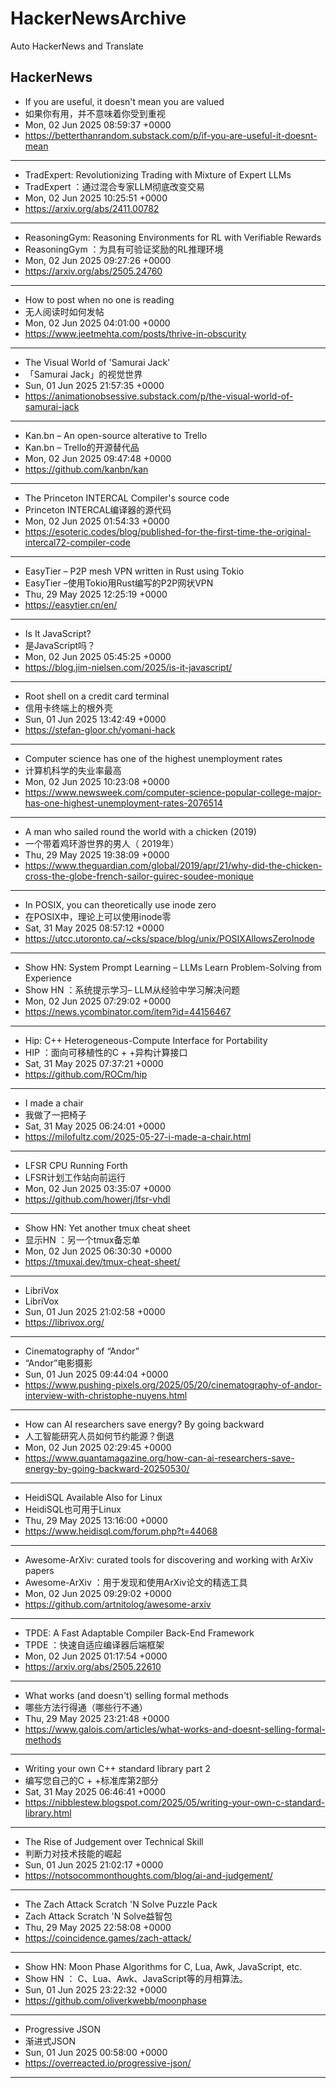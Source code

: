 # HackerNewsArchive
Auto HackerNews and Translate

## HackerNews
* If you are useful, it doesn't mean you are valued
* 如果你有用，并不意味着你受到重视
* Mon, 02 Jun 2025 08:59:37 +0000
* https://betterthanrandom.substack.com/p/if-you-are-useful-it-doesnt-mean
----
* TradExpert: Revolutionizing Trading with Mixture of Expert LLMs
* TradExpert ：通过混合专家LLM彻底改变交易
* Mon, 02 Jun 2025 10:25:51 +0000
* https://arxiv.org/abs/2411.00782
----
* ReasoningGym: Reasoning Environments for RL with Verifiable Rewards
* ReasoningGym ：为具有可验证奖励的RL推理环境
* Mon, 02 Jun 2025 09:27:26 +0000
* https://arxiv.org/abs/2505.24760
----
* How to post when no one is reading
* 无人阅读时如何发帖
* Mon, 02 Jun 2025 04:01:00 +0000
* https://www.jeetmehta.com/posts/thrive-in-obscurity
----
* The Visual World of 'Samurai Jack'
* 「Samurai Jack」的视觉世界
* Sun, 01 Jun 2025 21:57:35 +0000
* https://animationobsessive.substack.com/p/the-visual-world-of-samurai-jack
----
* Kan.bn – An open-source alterative to Trello
* Kan.bn – Trello的开源替代品
* Mon, 02 Jun 2025 09:47:48 +0000
* https://github.com/kanbn/kan
----
* The Princeton INTERCAL Compiler's source code
* Princeton INTERCAL编译器的源代码
* Mon, 02 Jun 2025 01:54:33 +0000
* https://esoteric.codes/blog/published-for-the-first-time-the-original-intercal72-compiler-code
----
* EasyTier – P2P mesh VPN written in Rust using Tokio
* EasyTier –使用Tokio用Rust编写的P2P网状VPN
* Thu, 29 May 2025 12:25:19 +0000
* https://easytier.cn/en/
----
* Is It JavaScript?
* 是JavaScript吗？
* Mon, 02 Jun 2025 05:45:25 +0000
* https://blog.jim-nielsen.com/2025/is-it-javascript/
----
* Root shell on a credit card terminal
* 信用卡终端上的根外壳
* Sun, 01 Jun 2025 13:42:49 +0000
* https://stefan-gloor.ch/yomani-hack
----
* Computer science has one of the highest unemployment rates
* 计算机科学的失业率最高
* Mon, 02 Jun 2025 10:23:08 +0000
* https://www.newsweek.com/computer-science-popular-college-major-has-one-highest-unemployment-rates-2076514
----
* A man who sailed round the world with a chicken (2019)
* 一个带着鸡环游世界的男人（ 2019年）
* Thu, 29 May 2025 19:38:09 +0000
* https://www.theguardian.com/global/2019/apr/21/why-did-the-chicken-cross-the-globe-french-sailor-guirec-soudee-monique
----
* In POSIX, you can theoretically use inode zero
* 在POSIX中，理论上可以使用inode零
* Sat, 31 May 2025 08:57:12 +0000
* https://utcc.utoronto.ca/~cks/space/blog/unix/POSIXAllowsZeroInode
----
* Show HN: System Prompt Learning – LLMs Learn Problem-Solving from Experience
* Show HN ：系统提示学习– LLM从经验中学习解决问题
* Mon, 02 Jun 2025 07:29:02 +0000
* https://news.ycombinator.com/item?id=44156467
----
* Hip: C++ Heterogeneous-Compute Interface for Portability
* HIP ：面向可移植性的C + +异构计算接口
* Sat, 31 May 2025 07:37:21 +0000
* https://github.com/ROCm/hip
----
* I made a chair
* 我做了一把椅子
* Sat, 31 May 2025 06:24:01 +0000
* https://milofultz.com/2025-05-27-i-made-a-chair.html
----
* LFSR CPU Running Forth
* LFSR计划工作站向前运行
* Mon, 02 Jun 2025 03:35:07 +0000
* https://github.com/howerj/lfsr-vhdl
----
* Show HN: Yet another tmux cheat sheet
* 显示HN ：另一个tmux备忘单
* Mon, 02 Jun 2025 06:30:30 +0000
* https://tmuxai.dev/tmux-cheat-sheet/
----
* LibriVox
* LibriVox
* Sun, 01 Jun 2025 21:02:58 +0000
* https://librivox.org/
----
* Cinematography of “Andor”
* “Andor”电影摄影
* Sun, 01 Jun 2025 09:44:04 +0000
* https://www.pushing-pixels.org/2025/05/20/cinematography-of-andor-interview-with-christophe-nuyens.html
----
* How can AI researchers save energy? By going backward
* 人工智能研究人员如何节约能源？倒退
* Mon, 02 Jun 2025 02:29:45 +0000
* https://www.quantamagazine.org/how-can-ai-researchers-save-energy-by-going-backward-20250530/
----
* HeidiSQL Available Also for Linux
* HeidiSQL也可用于Linux
* Thu, 29 May 2025 13:16:00 +0000
* https://www.heidisql.com/forum.php?t=44068
----
* Awesome-ArXiv: curated tools for discovering and working with ArXiv papers
* Awesome-ArXiv ：用于发现和使用ArXiv论文的精选工具
* Mon, 02 Jun 2025 09:29:02 +0000
* https://github.com/artnitolog/awesome-arxiv
----
* TPDE: A Fast Adaptable Compiler Back-End Framework
* TPDE ：快速自适应编译器后端框架
* Mon, 02 Jun 2025 01:17:54 +0000
* https://arxiv.org/abs/2505.22610
----
* What works (and doesn't) selling formal methods
* 哪些方法行得通（哪些行不通）
* Thu, 29 May 2025 23:21:48 +0000
* https://www.galois.com/articles/what-works-and-doesnt-selling-formal-methods
----
* Writing your own C++ standard library part 2
* 编写您自己的C + +标准库第2部分
* Sat, 31 May 2025 06:46:41 +0000
* https://nibblestew.blogspot.com/2025/05/writing-your-own-c-standard-library.html
----
* The Rise of Judgement over Technical Skill
* 判断力对技术技能的崛起
* Sun, 01 Jun 2025 21:02:17 +0000
* https://notsocommonthoughts.com/blog/ai-and-judgement/
----
* The Zach Attack Scratch 'N Solve Puzzle Pack
* Zach Attack Scratch 'N Solve益智包
* Thu, 29 May 2025 22:58:08 +0000
* https://coincidence.games/zach-attack/
----
* Show HN: Moon Phase Algorithms for C, Lua, Awk, JavaScript, etc.
* Show HN ： C、Lua、Awk、JavaScript等的月相算法。
* Sun, 01 Jun 2025 23:22:32 +0000
* https://github.com/oliverkwebb/moonphase
----
* Progressive JSON
* 渐进式JSON
* Sun, 01 Jun 2025 00:58:00 +0000
* https://overreacted.io/progressive-json/
----

